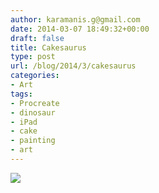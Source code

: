 ```yaml
---
author: karamanis.g@gmail.com
date: 2014-03-07 18:49:32+00:00
draft: false
title: Cakesaurus
type: post
url: /blog/2014/3/cakesaurus
categories:
- Art
tags:
- Procreate
- dinosaur
- iPad
- cake
- painting
- art
---
```


![](/images/2014-03-07-20143cakesaurus/image.jpg)

